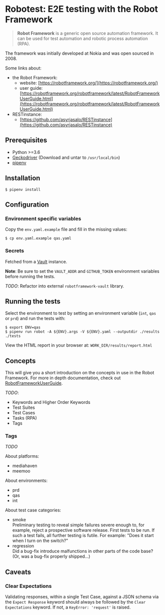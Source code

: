 # Robotest: E2E testing with the Robot Framework

> **Robot Framework** is a generic open source automation framework. It can be
> used for test automation and robotic process automation (RPA).

The framework was initially developed at Nokia and was open sourced in 2008.

Some links about:
- the Robot Framework:
	- website: [https://robotframework.org/](https://robotframework.org/)
	- user guide: [https://robotframework.org/robotframework/latest/RobotFrameworkUserGuide.html](https://robotframework.org/robotframework/latest/RobotFrameworkUserGuide.html)
- RESTinstance:
	- [https://github.com/asyrjasalo/RESTinstance](https://github.com/asyrjasalo/RESTinstance)

## Prerequisites

- Python >=3.6
- [Geckodriver](https://github.com/mozilla/geckodriver/releases/latest) (Download and untar to `/usr/local/bin`)
- [pipenv](https://pipenv-fork.readthedocs.io/en/latest/)

## Installation

    $ pipenv install

## Configuration

### Environment specific variables

Copy the `env.yaml.example` file and fill in the missing values:

    $ cp env.yaml.example qas.yaml

### Secrets

Fetched from a [Vault](https://www.vaultproject.io/) instance.

**Note**: Be sure to set the `VAULT_ADDR` and `GITHUB_TOKEN` environment
variables before running the tests.

_TODO_: Refactor into external `robotframework-vault` library.

## Running the tests

Select the environment to test by setting an environment variable (`int`, `qas`
or `prd`) and run the tests with:

    $ export ENV=qas
    $ pipenv run robot -A ${ENV}.args -V ${ENV}.yaml --outputdir ./results ./tests

View the HTML report in your browser at: `WORK_DIR/results/report.html`

## Concepts

This will give you a short introduction on the concepts in use in the Robot
Framework. For more in depth documentation, check out
[RobotFrameworkUserGuide](https://robotframework.org/robotframework/latest/RobotFrameworkUserGuide.html).

_TODO_:
- Keywords and Higher Order Keywords
- Test Suites
- Test Cases
- Tasks (RPA)
- Tags

### Tags

_TODO_

About platforms:

- mediahaven
- meemoo

About environments:

- prd
- qas
- int

About test case categories:

- smoke  
Preliminary testing to reveal simple failures severe enough to, for example,
reject a prospective software release. First tests to be run. If such a test
fails, all further testing is futile.  For example: "Does it start when I turn
on the switch?"
- regression  
Did a bug-fix introduce malfunctions in other parts of the code base? (Or, was
a bug-fix properly shipped...)

## Caveats

### Clear Expectations

Validating responses, within a single Test Case, against a JSON schema via the
`Expect Response` keyword should always be followed by the `Clear Expectations`
keyword. If not, a `KeyError: 'request'` is raised.
